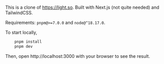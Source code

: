This is a clone of https://light.so. Built with Next.js (not quite needed) and TailwindCSS.

Requirements: `pnpm@>=7.0.0` and `node@^18.17.0`.

To start locally,

```bash
    pnpm install
    pnpm dev
```

Then, open http://localhost:3000 with your browser to see the result.
